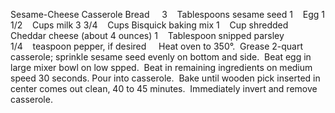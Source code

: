 Sesame-Cheese Casserole Bread
 
 
3    Tablespoons sesame seed
1    Egg
1 1/2    Cups milk
3 3/4    Cups Bisquick baking mix
1    Cup shredded Cheddar cheese (about 4 ounces)
1    Tablespoon snipped parsley
1/4    teaspoon pepper, if desired
 
 
Heat oven to 350°.  Grease 2-quart casserole; sprinkle sesame seed evenly on bottom and side.  Beat egg in large mixer bowl on low spped.  Beat in remaining ingredients on medium speed 30 seconds. 
Pour into casserole.  Bake until wooden pick inserted in center comes out clean, 40 to 45 minutes.  Immediately invert and remove casserole.
